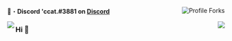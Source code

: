 <img align="right" src="https://img.shields.io/badge/dynamic/json?&label=Total%20Forks&color=008042&style=flat&style=for-the-badge&query=%24.forks&url=https://api.github-star-counter.workers.dev/user/ccat3881" alt="Profile Forks"></a>

📩・**Discord 'ccat.#3881 on [Discord](https://discord.gg/marcello)**

</a><img align="right" src="https://github-readme-stats.vercel.app/api?username=ccat3881&show_icons=true&theme=dark"/></p>

</a><img align="left" src="https://github-readme-stats.vercel.app/api/top-langs?username=ccat3881&count_private=true&hide=procfile&theme=dark"/></p>

### Hi 👋

